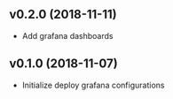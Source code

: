 ## v0.2.0 (2018-11-11)

* Add grafana dashboards

## v0.1.0 (2018-11-07)

* Initialize deploy grafana configurations
